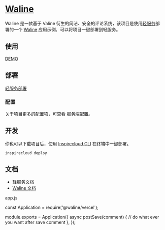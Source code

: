 # [Waline](https://github.com/walinejs/inspirecloud-starter)


Waline 是一款基于 Valine 衍生的简洁、安全的评论系统，该项目是使用[轻服务](https://qingfuwu.cn)部署的一个 [Waline](https://waline.js.org) 应用示例，可以将项目一键部署到轻服务。

## 使用

[DEMO](https://waline.app.cloudendpoint.cn/)


## 部署

[轻服务部署](https://waline.js.org/guide/server/inspirecloud.html)

### 配置

关于项目更多的配置项，可查看 [服务端配置](https://waline.js.org/server/basic.html)。

## 开发

你也可以下载项目后，使用 [Inspirecloud CLI](https://qingfuwu.cn/docs/nodejs/cloud-project/cli.html) 在终端中一键部署。

```
inspirecloud deploy
```

## 文档

- [轻服务文档](https://qingfuwu.cn/docs/nodejs/#what-is)
- [Waline 文档](https://waline.js.org)

app.js

const Application = require('@waline/vercel');

module.exports = Application({
  async postSave(comment) {
    // do what ever you want after save comment
  },
});

